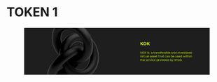 # TOKEN 1

<figure><img src="../.gitbook/assets/Frame 22.png" alt=""><figcaption></figcaption></figure>
